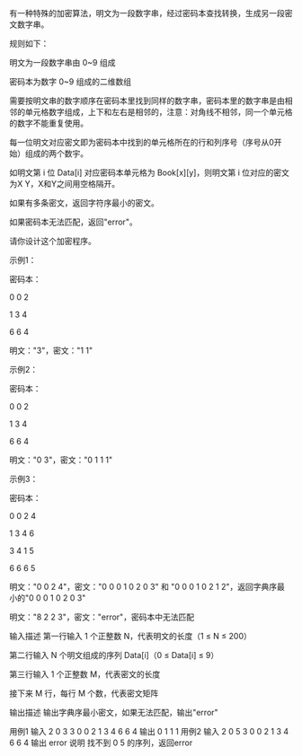 有一种特殊的加密算法，明文为一段数字串，经过密码本查找转换，生成另一段密文数字串。

规则如下：

明文为一段数字串由 0~9 组成

密码本为数字 0~9 组成的二维数组

需要按明文串的数字顺序在密码本里找到同样的数字串，密码本里的数字串是由相邻的单元格数字组成，上下和左右是相邻的，注意：对角线不相邻，同一个单元格的数字不能重复使用。

每一位明文对应密文即为密码本中找到的单元格所在的行和列序号（序号从0开始）组成的两个数宇。

如明文第 i 位 Data[i] 对应密码本单元格为 Book[x][y]，则明文第 i 位对应的密文为X Y，X和Y之间用空格隔开。

如果有多条密文，返回字符序最小的密文。

如果密码本无法匹配，返回"error"。

请你设计这个加密程序。

示例1：

密码本：

0 0 2

1 3 4

6 6 4

明文："3"，密文："1 1"

示例2：

密码本：

0 0 2

1 3 4

6 6 4

明文："0 3"，密文："0 1 1 1"

示例3：

密码本：

0 0 2 4

1 3 4 6

3 4 1 5

6 6 6 5

明文："0 0 2 4"，密文："0 0 0 1 0 2 0 3" 和 "0 0 0 1 0 2 1 2"，返回字典序最小的"0 0 0 1 0 2 0 3"

明文："8 2 2 3"，密文："error"，密码本中无法匹配

输入描述
第一行输入 1 个正整数 N，代表明文的长度（1 ≤ N ≤ 200）

第二行输入 N 个明文组成的序列 Data[i]（0 ≤ Data[i] ≤ 9）

第三行输入 1 个正整数 M，代表密文的长度

接下来 M 行，每行 M 个数，代表密文矩阵

输出描述
输出字典序最小密文，如果无法匹配，输出"error"

用例1
输入
2
0 3
3
0 0 2
1 3 4
6 6 4
输出
0 1 1 1
用例2
输入
2
0 5
3
0 0 2
1 3 4
6 6 4
输出
error
说明
找不到 0 5 的序列，返回error